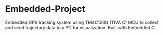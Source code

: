# Embedded-Project
Embedded GPS tracking system using TM4C123G (TIVA C) MCU to collect and send trajectory data to a PC for visualization. Built with Embedded C.

